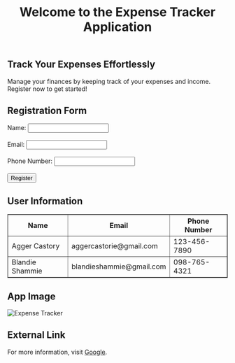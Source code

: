 <!DOCTYPE html>
<html lang="en">
<head>
    <meta charset="UTF-8">
    <meta name="viewport" content="width=device-width, initial-scale=1.0">
    <title>Expense Tracker Application</title>
    <link rel="stylesheet" href="styles.css">
</head>
<body>
    <header>
        <h1>Welcome to the Expense Tracker Application</h1>
    </header>
    <main>
        <section>
            <h2>Track Your Expenses Effortlessly</h2>
            <p>Manage your finances by keeping track of your expenses and income. Register now to get started!</p>
        </section>
        <section>
            <h2>Registration Form</h2>
            <form action="/submit-registration" method="POST">
                <label for="name">Name:</label>
                <input type="text" id="name" name="name" required><br><br>
                <label for="email">Email:</label>
                <input type="email" id="email" name="email" required><br><br>
                <label for="phone">Phone Number:</label>
                <input type="tel" id="phone" name="phone" required><br><br>
                <button type="submit">Register</button>
            </form>
        </section>
        <section>
            <h2>User Information</h2>
            <table border="1">
                <tr>
                    <th>Name</th>
                    <th>Email</th>
                    <th>Phone Number</th>
                </tr>
                <tr>
                    <td>Agger Castory</td>
                    <td>aggercastorie@gmail.com</td>
                    <td>123-456-7890</td>
                </tr>
                <tr>
                    <td>Blandie Shammie</td>
                    <td>blandieshammie@gmail.com</td>
                    <td>098-765-4321</td>
                </tr>
            </table>
        </section>
        <section>
            <h2>App Image</h2>
            <img src="expense-tracker-image.jpg" alt="Expense Tracker">
        </section>
        <section>
            <h2>External Link</h2>
            <p>For more information, visit <a href="https://google.com" target="_blank">Google</a>.</p>
        </section>
    </main>
</body>
</html>
